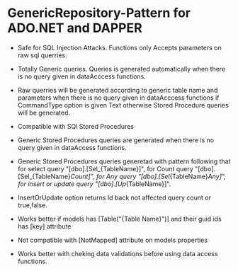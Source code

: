 # GenericRepository-Pattern for ADO.NET and DAPPER

- Safe for SQL Injection Attacks. Functions only Accepts parameters on raw sql querries.
- Totally Generic queries. Queries is generated automatically when there is no query given in dataAcccess functions.
- Raw querries will be generated according to generic table name and parameters when there is no query given in dataAcccess functions if CommandType option is given Text otherwise Stored Procedure queries will be generated.
- Compatible with SQl Stored Procedures
- Generic Stored Procedures queries are generated when there is no query given in dataAccess functions.
- Generic Stored Procedures queries generetad with pattern following that for select query "[dbo].[Sel_{TableName}]", for Count query "[dbo].[Sel_{TableName}_Count]", for Any query "[dbo].[Sel_{TableName}_Any]", for insert or update query "[dbo].[Up_{TableName}]".
- InsertOrUpdate option returns Id back not affected query count or true,false.

- Works better if models has [Table("{Table Name}")] and their guid ids has [key] attribute
- Not compatible with [NotMapped] attribute on models properties 
- Works better with cheking data validations before using data access functions.
